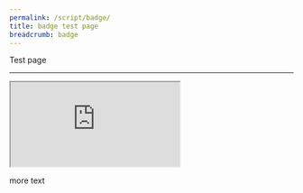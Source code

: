 ```yaml
---
permalink: /script/badge/
title: badge test page
breadcrumb: badge
---
```


Test page

--------

<iframe src='http://badges.mybluemix.net/badge/24dcfe0f-e962-4307-90cc-0bf2aac418b5?widget=1'></iframe>

more text

